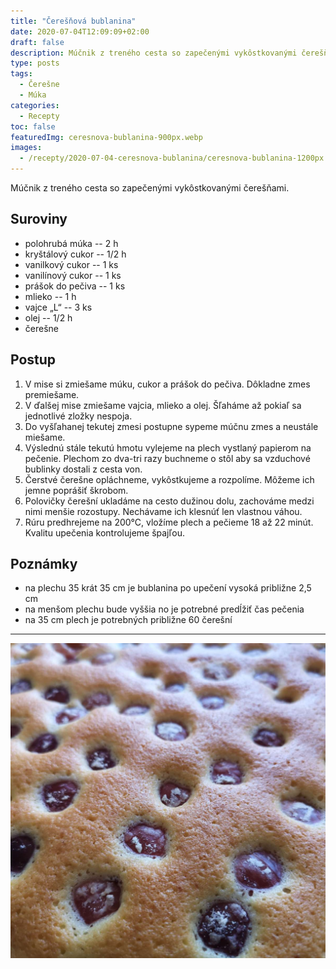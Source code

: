 ```yaml
---
title: "Čerešňová bublanina"
date: 2020-07-04T12:09:09+02:00
draft: false
description: Múčnik z treného cesta so zapečenými vykôstkovanými čerešňami.
type: posts
tags:
  - Čerešne
  - Múka
categories:
  - Recepty
toc: false
featuredImg: ceresnova-bublanina-900px.webp
images:
  - /recepty/2020-07-04-ceresnova-bublanina/ceresnova-bublanina-1200px.jpg
---
```


Múčnik z treného cesta so zapečenými vykôstkovanými čerešňami.

## Suroviny

- polohrubá múka -- 2 h
- kryštálový cukor -- 1/2 h
- vanilkový cukor -- 1 ks
- vanilínový cukor -- 1 ks
- prášok do pečiva -- 1 ks
- mlieko -- 1 h
- vajce „L“ -- 3 ks
- olej -- 1/2 h
- čerešne

## Postup

1. V mise si zmiešame múku, cukor a prášok do pečiva. Dôkladne zmes premiešame.
2. V ďalšej mise zmiešame vajcia, mlieko a olej. Šľaháme až pokiaľ sa jednotlivé zložky nespoja.
3. Do vyšľahanej tekutej zmesi postupne sypeme múčnu zmes a neustále miešame.
4. Výslednú stále tekutú hmotu vylejeme na plech vystlaný papierom na pečenie. Plechom zo dva-tri razy buchneme o stôl aby sa vzduchové bublinky dostali z cesta von.
5. Čerstvé čerešne opláchneme, vykôstkujeme a rozpolíme. Môžeme ich jemne poprášiť škrobom.
6. Polovičky čerešní ukladáme na cesto dužinou dolu, zachováme medzi nimi menšie rozostupy. Nechávame ich klesnúť len vlastnou váhou.
7. Rúru predhrejeme na 200°C, vložíme plech a pečieme 18 až 22 minút. Kvalitu upečenia kontrolujeme špajľou.

## Poznámky

- na plechu 35 krát 35 cm je bublanina po upečení vysoká približne 2,5 cm
- na menšom plechu bude vyššia no je potrebné predĺžiť čas pečenia
- na 35 cm plech je potrebných približne 60 čerešní

---

![Čerešňová bublanina](ceresnova-bublanina-1200px.jpg "Čerešňová bublanina (autor: zwieratko, 2020)")
